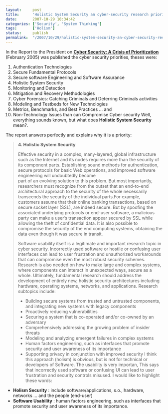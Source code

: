 ```yaml
---
layout:     post
title:      'Holistic System Security an cyber-security research priority'
date:       2007-10-29 10:34:42
categories: ['Security', 'System Thinking']
tags:       ['Holism']
status:     publish 
permalink:  "/2007/10/29/holistic-system-security-an-cyber-security-research-priority/"
---
```

In the Report to the President on [**Cyber Security: A Crisis of Prioritization**](http://www.nitrd.gov/pitac/reports/20050301_cybersecurity/cybersecurity.pdf) (February 2005) was published the cyber security priorities, theses were:
1. Authentication Technologies
2. Secure Fundamental Protocols
3. Secure software Engineering and Software Assurance
4. Holistic System Security
5. Monitoring and Detection
6. Mitigation and Recovery Methodologies
7. Cyber Forensics: Catching Criminals and Deterring Criminals activities
8. Modeling and Testbeds for New Technologies
9. Metrics, Benchmarks, and Best Practices ... and
  10. Non-Technology Issues than can Compromise Cyber security
Well, everything sounds known, but what does **Holistic System Security** mean?.  
<!-- more -->  
The report answers perfectly and explains why it is a priority:
>  **4\. Holistic System Security**
> 
> Effective security in a complex, many-layered, global infrastructure such as the Internet and its nodes requires more than the security of its component parts. Establishing sound methods for authentication, secure protocols for basic Web operations, and improved software engineering will undoubtedly become  
> part of an evolving solution to this problem. But most importantly, researchers must recognize from the outset that an end-to-end architectural approach to the security of the whole necessarily transcends the security of the individual parts.For example, customers assume that their online banking transactions, based on secure socket layer (SSL), are indeed secure. But by spoofing the associated underlying protocols or end-user software, a malicious party can make a user’s transaction appear secured by SSL while allowing the theft of confidential data. It is also possible to compromise the security of the end computing systems, obtaining the data even though it was secure in transit.
> 
> Software usability itself is a legitimate and important research topic in cyber security. Incorrectly used software or hostile or confusing user interfaces can lead to user frustration and unauthorized workarounds that can compromise even the most robust security schemes. Research is also needed on how to make large and complex systems, where components can interact in unexpected ways, secure as a whole. Ultimately, fundamental research should address the development of entirely new, holistic security architectures including hardware, operating systems, networks, and applications. Research subtopics include:
> 
>   * Building secure systems from trusted and untrusted components, and integrating new systems with legacy components
>   * Proactively reducing vulnerabilities
>   * Securing a system that is co-operated and/or co-owned by an adversary
>   * Comprehensively addressing the growing problem of insider threats
>   * Modeling and analyzing emergent failures in complex systems
>   * Human factors engineering, such as interfaces that promote security and user awareness of its importance
>   * Supporting privacy in conjunction with improved security
I think this approach (holism) is obvious, but is not for technical or developers of Software. The usability is very importan, This says that incorrectly used software or confusing UI can lead to user frustration and security controls misused.
I would like to highlight these words:
* **Holism Security** : include software/applications, s.o., hardware, networks ... and the people (end-user)
* **Software Usability** : human factors engineering, such as interfaces that promote security and user awareness of its importance.
